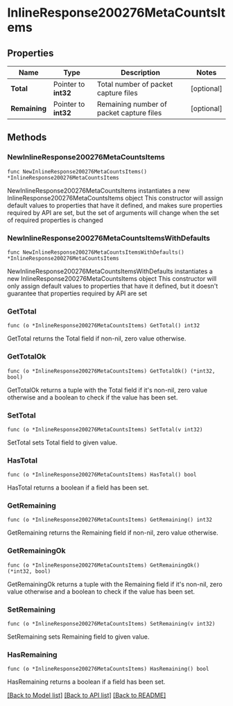# InlineResponse200276MetaCountsItems

## Properties

Name | Type | Description | Notes
------------ | ------------- | ------------- | -------------
**Total** | Pointer to **int32** | Total number of packet capture files | [optional] 
**Remaining** | Pointer to **int32** | Remaining number of packet capture files | [optional] 

## Methods

### NewInlineResponse200276MetaCountsItems

`func NewInlineResponse200276MetaCountsItems() *InlineResponse200276MetaCountsItems`

NewInlineResponse200276MetaCountsItems instantiates a new InlineResponse200276MetaCountsItems object
This constructor will assign default values to properties that have it defined,
and makes sure properties required by API are set, but the set of arguments
will change when the set of required properties is changed

### NewInlineResponse200276MetaCountsItemsWithDefaults

`func NewInlineResponse200276MetaCountsItemsWithDefaults() *InlineResponse200276MetaCountsItems`

NewInlineResponse200276MetaCountsItemsWithDefaults instantiates a new InlineResponse200276MetaCountsItems object
This constructor will only assign default values to properties that have it defined,
but it doesn't guarantee that properties required by API are set

### GetTotal

`func (o *InlineResponse200276MetaCountsItems) GetTotal() int32`

GetTotal returns the Total field if non-nil, zero value otherwise.

### GetTotalOk

`func (o *InlineResponse200276MetaCountsItems) GetTotalOk() (*int32, bool)`

GetTotalOk returns a tuple with the Total field if it's non-nil, zero value otherwise
and a boolean to check if the value has been set.

### SetTotal

`func (o *InlineResponse200276MetaCountsItems) SetTotal(v int32)`

SetTotal sets Total field to given value.

### HasTotal

`func (o *InlineResponse200276MetaCountsItems) HasTotal() bool`

HasTotal returns a boolean if a field has been set.

### GetRemaining

`func (o *InlineResponse200276MetaCountsItems) GetRemaining() int32`

GetRemaining returns the Remaining field if non-nil, zero value otherwise.

### GetRemainingOk

`func (o *InlineResponse200276MetaCountsItems) GetRemainingOk() (*int32, bool)`

GetRemainingOk returns a tuple with the Remaining field if it's non-nil, zero value otherwise
and a boolean to check if the value has been set.

### SetRemaining

`func (o *InlineResponse200276MetaCountsItems) SetRemaining(v int32)`

SetRemaining sets Remaining field to given value.

### HasRemaining

`func (o *InlineResponse200276MetaCountsItems) HasRemaining() bool`

HasRemaining returns a boolean if a field has been set.


[[Back to Model list]](../README.md#documentation-for-models) [[Back to API list]](../README.md#documentation-for-api-endpoints) [[Back to README]](../README.md)



